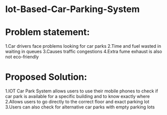 # Iot-Based-Car-Parking-System
# Problem statement:
1.Car drivers face problems looking for car parks
2.Time and fuel wasted in waiting in queues
3.Causes traffic congestions
4.Extra fume exhaust is also not eco-friendly

# Proposed Solution:
1.IOT Car Park System allows users to use their mobile phones to check if car park is available for a specific building and to know exactly where
2.Allows users to go directly to the correct floor and exact parking lot 
3.Users can also check for alternative car parks with empty parking lots

